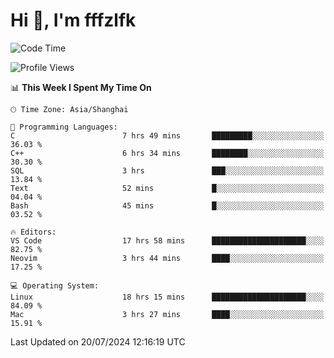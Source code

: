 # Hi 👋, I'm fffzlfk

<!--START_SECTION:waka-->
![Code Time](http://img.shields.io/badge/Code%20Time-796%20hrs%2026%20mins-blue)

![Profile Views](http://img.shields.io/badge/Profile%20Views-0-blue)

📊 **This Week I Spent My Time On** 

```text
🕑︎ Time Zone: Asia/Shanghai

💬 Programming Languages: 
C                        7 hrs 49 mins       █████████░░░░░░░░░░░░░░░░   36.03 % 
C++                      6 hrs 34 mins       ████████░░░░░░░░░░░░░░░░░   30.30 % 
SQL                      3 hrs               ███░░░░░░░░░░░░░░░░░░░░░░   13.84 % 
Text                     52 mins             █░░░░░░░░░░░░░░░░░░░░░░░░   04.04 % 
Bash                     45 mins             █░░░░░░░░░░░░░░░░░░░░░░░░   03.52 % 

🔥 Editors: 
VS Code                  17 hrs 58 mins      █████████████████████░░░░   82.75 % 
Neovim                   3 hrs 44 mins       ████░░░░░░░░░░░░░░░░░░░░░   17.25 % 

💻 Operating System: 
Linux                    18 hrs 15 mins      █████████████████████░░░░   84.09 % 
Mac                      3 hrs 27 mins       ████░░░░░░░░░░░░░░░░░░░░░   15.91 % 
```


 Last Updated on 20/07/2024 12:16:19 UTC
<!--END_SECTION:waka-->
